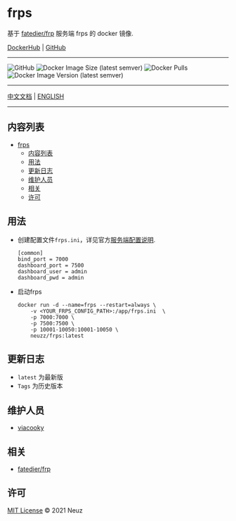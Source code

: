 # frps

基于 [fatedier/frp](https://github.com/fatedier/frp) 服务端 frps 的 docker 镜像.

[DockerHub](https://hub.docker.com/r/neuzz/frps) | [GitHub](https://github.com/Neuz/Dockerfiles/tree/main/frps)

---

![GitHub](https://img.shields.io/github/license/neuz/Dockerfiles) ![Docker Image Size (latest semver)](https://img.shields.io/docker/image-size/neuzz/frps) ![Docker Pulls](https://img.shields.io/docker/pulls/neuzz/frps) ![Docker Image Version (latest semver)](https://img.shields.io/docker/v/neuzz/frps/latest) 

---

 [中文文档](README.md) | [ENGLISH](README_en.md)

---

## 内容列表

- [frps](#frps)
  - [内容列表](#内容列表)
  - [用法](#用法)
  - [更新日志](#更新日志)
  - [维护人员](#维护人员)
  - [相关](#相关)
  - [许可](#许可)

## 用法

- 创建配置文件`frps.ini`，详见官方[服务端配置说明](https://gofrp.org/docs/reference/server-configures/).
   
    ```
    [common]
    bind_port = 7000
    dashboard_port = 7500
    dashboard_user = admin
    dashboard_pwd = admin
    ```

- 启动frps

    ```
    docker run -d --name=frps --restart=always \
        -v <YOUR_FRPS_CONFIG_PATH>:/app/frps.ini  \
        -p 7000:7000 \
        -p 7500:7500 \
        -p 10001-10050:10001-10050 \
        neuzz/frps:latest
    ```

## 更新日志

- `latest` 为最新版
- `Tags` 为历史版本

## 维护人员

- [viacooky](https://github.com/viacooky)

## 相关

- [fatedier/frp](https://github.com/fatedier/frp)

## 许可

[MIT License](../LICENSE) © 2021 Neuz